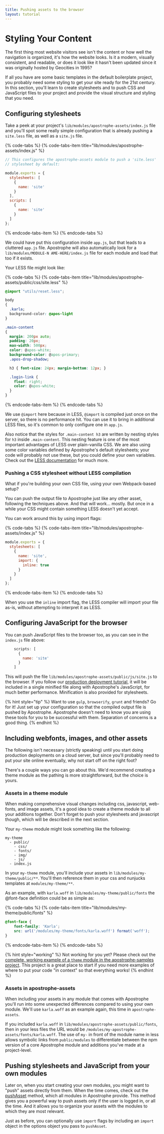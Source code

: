 ```yaml
---
title: Pushing assets to the browser
layout: tutorial
---
```


# Styling Your Content

The first thing most website visitors see isn't the content or how well the navigation is organized, it's how the website looks. Is it a modern, visually consistent, and readable, or does it look like it hasn't been updated since it was originally hosted by Geocities in 1995?

If all you have are some basic templates in the default boilerplate project, you probably need some styling to get your site ready for the 21st century. In this section, you'll learn to create stylesheets and to push CSS and JavaScript files to your project and provide the visual structure and styling that you need.

## Configuring stylesheets

 Take a peek at your project's `lib/modules/apostrophe-assets/index.js` file and you'll spot some really simple configuration that is already pushing a `site.less` file, as well as a `site.js` file.

{% code-tabs %}
{% code-tabs-item title="lib/modules/apostrophe-assets/index.js" %}
```javascript
// This configures the apostrophe-assets module to push a 'site.less'
// stylesheet by default:

module.exports = {
  stylesheets: [
    {
      name: 'site'
    }
  ],
  scripts: [
    {
      name: 'site'
    }
  ]
};
```
{% endcode-tabs-item %}
{% endcode-tabs %}

We could have put this configuration inside `app.js`, but that leads to a cluttered `app.js` file. Apostrophe will also automatically look for a `lib/modules/MODULE-N AME-HERE/index.js` file for each module and load that too if it exists.

Your LESS file might look like:

{% code-tabs %}
{% code-tabs-item title="lib/modules/apostrophe-assets/public/css/site.less" %}
```css
@import "utils/reset.less";

body
{
  .karla;
  background-color: @apos-light
}

.main-content
{
  margin: 200px auto;
  padding: 20px;
  max-width: 500px;
  color: @apos-white;
  background-color: @apos-primary;
  .apos-drop-shadow;

  h3 { font-size: 24px; margin-bottom: 12px; }

  .login-link {
    float: right;
    color: @apos-white;
  }
}
```
{% endcode-tabs-item %}
{% endcode-tabs %}

We use `@import` here because in LESS, `@import` is compiled just once on the server, so there is no performance hit. You can use it to bring in additional LESS files, so it's common to only configure one in `app.js`.

Also notice that the styles for `.main-content h3` are written by nesting styles for `h3` inside `.main-content`. This nesting feature is one of the most important advantages of LESS over plain-vanilla CSS. We are also using some color variables defined by Apostrophe's default stylesheets; your code will probably not use these, but you could define your own variables. Check out the [LESS documentation](http://lesscss.org/) for much more.

### Pushing a CSS stylesheet without LESS compilation

What if you're building your own CSS file, using your own Webpack-based setup?

You can push the output file to Apostrophe just like any other asset, following the techniques above. And that will work... mostly. But once in a while your CSS might contain something LESS doesn't yet accept.

You can work around this by using import flags:

{% code-tabs %}
{% code-tabs-item title="lib/modules/apostrophe-assets/index.js" %}
```javascript
module.exports = {
  stylesheets: [
    {
      name: 'site',
      import: {
        inline: true
      }
    }
  ]
};
```
{% endcode-tabs-item %}
{% endcode-tabs %}

When you use the `inline` import flag, the LESS compiler will import your file as-is, without attempting to interpret it as LESS.

## Configuring JavaScript for the browser

You can push JavaScript files to the browser too, as you can see in the `index.js` file above:

```javascript
    scripts: [
      {
        name: 'site'
      }
    ]
```

This will push the file `lib/modules/apostrophe-assets/public/js/site.js` to the browser. If you follow our [production deployment tutorial](../intermediate/deployment.md), it will be included in a single minified file along with Apostrophe's JavaScript, for much better performance. Minification is also provided for stylesheets.

{% hint style="tip" %}
Want to use `gulp`, `browserify`, `grunt` and friends? Go for it! Just set up your configuration so that the compiled output file is pushed by Apostrophe. Apostrophe doesn't need to know you are using these tools for you to be successful with them. Separation of concerns is a good thing.
{% endhint %}

## Including webfonts, images, and other assets

The following isn't necessary \(strictly speaking\) until you start doing production deployments on a cloud server, but since you'll probably need to put your site online eventually, why not start off on the right foot?

There's a couple ways you can go about this. We'd recommend creating a theme module as the pathing is more straightforward, but the choice is yours.

### Assets in a theme module

When making comprehensive visual changes including css, javascript, web-fonts, and image assets, it's a good idea to create a theme module to all your additions together. Don't forget to push your stylesheets and javascript though, which will be described in the next section.

Your `my-theme` module might look something like the following:

```text
my-theme
  - public/
    - css/
    - fonts/
    - img/
    - js/
  - index.js
```

In your `my-theme` module, you'll include your assets in `lib/modules/my-theme/public/**`. You'll then reference them in your css and nunjucks templates at `modules/my-theme/**`.

As an example, with `karla.woff` in `lib/modules/my-theme/public/fonts` the @font-face definition could be as simple as:

{% code-tabs %}
{% code-tabs-item title="lib/modules/my-theme/public/fonts" %}
```css
@font-face {
    font-family: 'Karla';
    src: url('/modules/my-theme/fonts/karla.woff') format('woff');
}
```
{% endcode-tabs-item %}
{% endcode-tabs %}

{% hint style="working" %}
Not working for you yet? Please check out the [complete, working example of a `theme` module in the apostrophe-samples project](https://github.com/apostrophecms/apostrophe-samples). This project is a great place to start if you need more examples of where to put your code "in context" so that everything works!
{% endhint %}

### Assets in apostrophe-assets

When including your assets in any module that comes with Apostrophe you'll run into some unexpected differences compared to using your own module. We'll use `karla.woff` as an example again, this time in `apostrophe-assets`.

If you included `karla.woff` in `lib/modules/apostrophe-assets/public/fonts`, then in your less files the URL would be `/modules/my-apostrophe-assets/fonts/karla.woff`. The use of `my-` in front of the module name in less allows symbolic links from `public/modules` to differentiate between the npm version of a core Apostrophe module and additions you've made at a project-level.

## Pushing stylesheets and JavaScript from your own modules

Later on, when you start creating your own modules, you might want to "push" assets directly from them. When the time comes, check out the [pushAsset](../../modules/apostrophe-module/README.md#push-asset) method, which all modules in Apostrophe provide. This method gives you a powerful way to push assets only if the user is logged in, or all the time. And it allows you to organize your assets with the modules to which they are most relevant.

Just as before, you can optionally use `import` flags by including an `import` object in the options object you pass to `pushAsset`.

